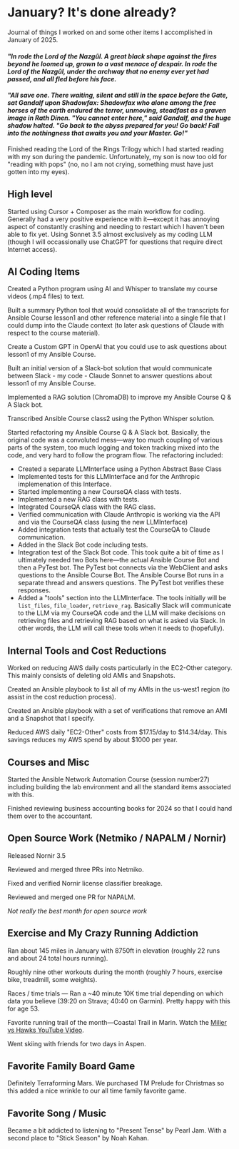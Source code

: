 # January? It's done already?

Journal of things I worked on and some other items I accomplished in January of 2025.

#### _"In rode the Lord of the Nazgûl. A great black shape against the fires beyond he loomed up, grown to a vast menace of despair. In rode the Lord of the Nazgûl, under the archway that no enemy ever yet had passed, and all fled before his face._

#### _"All save one. There waiting, silent and still in the space before the Gate, sat Gandalf upon Shadowfax: Shadowfax who alone among the free horses of the earth endured the terror, unmoving, steadfast as a graven image in Rath Dínen. "You cannot enter here," said Gandalf, and the huge shadow halted. "Go back to the abyss prepared for you! Go back! Fall into the nothingness that awaits you and your Master. Go!"_ 

Finished reading the Lord of the Rings Trilogy which I had started reading with my son during the pandemic. Unfortunately, my son is now too old for "reading with pops" (no, no I am not crying, something must have just gotten into my eyes).

## High level

Started using Cursor + Composer as the main workflow for coding. Generally had a very positive experience with it—except it has annoying aspect of constantly crashing and needing to restart which I haven't been able to fix yet. Using Sonnet 3.5 almost exclusively as my coding LLM (though I will occassionally use ChatGPT for questions that require direct Internet access).


## AI Coding Items

Created a Python program using AI and Whisper to translate my course videos (.mp4 files) to text.

Built a summary Python tool that would consolidate all of the transcripts for Ansible Course lesson1 and other reference material into a single file that I could dump into the Claude context (to later ask questions of Claude with respect to the course material).

Create a Custom GPT in OpenAI that you could use to ask questions about lesson1 of my Ansible Course.

Built an initial version of a Slack-bot solution that would communicate between Slack - my code - Claude Sonnet to answer questions about lesson1 of my Ansible Course.

Implemented a RAG solution (ChromaDB) to improve my Ansible Course Q & A Slack bot.

Transcribed Ansible Course class2 using the Python Whisper solution.

Started refactoring my Ansible Course Q & A Slack bot. Basically, the original code was a convoluted mess—way too much coupling of various parts of the system, too much logging and token tracking mixed into the code, and very hard to follow the program flow. The refactoring included:
- Created a separate LLMInterface using a Python Abstract Base Class
- Implemented tests for this LLMInterface and for the Anthropic implemenation of this Interface.
- Started implementing a new CourseQA class with tests.
- Implemented a new RAG class with tests.
- Integrated CourseQA class with the RAG class.
- Verified communication with Claude Anthropic is working via the API and via the CourseQA class (using the new LLMInterface)
- Added integration tests that actually test the CourseQA to Claude communication.
- Added in the Slack Bot code including tests.
- Integration test of the Slack Bot code. This took quite a bit of time as I ultimately needed two Bots here—the actual Ansible Course Bot and then a PyTest bot. The PyTest bot connects via the WebClient and asks questions to the Ansible Course Bot. The Ansible Course Bot runs in a separate thread and answers questions. The PyTest bot verifies these responses.
- Added a "tools" section into the LLMInterface. The tools initially will be `list_files`, `file_loader`, `retrieve_rag`. Basically Slack will communicate to the LLM via my CourseQA code and the LLM will make decisions on retrieving files and retrieving RAG based on what is asked via Slack. In other words, the LLM will call these tools when it needs to (hopefully).


## Internal Tools and Cost Reductions

Worked on reducing AWS daily costs particularly in the EC2-Other category. This mainly consists of deleting old AMIs and Snapshots. 

Created an Ansible playbook to list all of my AMIs in the us-west1 region (to assist in the cost reduction process). 

Created an Ansible playbook with a set of verifications that remove an AMI and a Snapshot that I specify.

Reduced AWS daily "EC2-Other" costs from $17.15/day to $14.34/day. This savings reduces my AWS spend by about $1000 per year.


## Courses and Misc

Started the Ansible Network Automation Course (session number27) including building the lab environment and all the standard items associated with this.

Finished reviewing business accounting books for 2024 so that I could hand them over to the accountant.


## Open Source Work (Netmiko / NAPALM / Nornir)

Released Nornir 3.5

Reviewed and merged three PRs into Netmiko.

Fixed and verified Nornir license classifier breakage.

Reviewed and merged one PR for NAPALM.

_Not really the best month for open source work_


## Exercise and My Crazy Running Addiction

Ran about 145 miles in January with 8750ft in elevation (roughly 22 runs and about 24 total hours running).

Roughly nine other workouts during the month (roughly 7 hours, exercise bike, treadmill, some weights).

Races / time trials — Ran a ~40 minute 10K time trial depending on which data you believe (39:20 on Strava; 40:40 on Garmin). Pretty happy with this for age 53.

Favorite running trail of the month—Coastal Trail in Marin. Watch the [Miller vs Hawks YouTube Video](https://www.youtube.com/watch?v=7DCR03UDggA&t=318s).

Went skiing with friends for two days in Aspen.


## Favorite Family Board Game

Definitely Terraforming Mars. We purchased TM Prelude for Christmas so this added a nice wrinkle to our all time family favorite game.


## Favorite Song / Music

Became a bit addicted to listening to "Present Tense" by Pearl Jam. With a second place to "Stick Season" by Noah Kahan.

